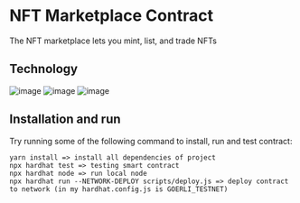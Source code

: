# NFT Marketplace Contract
The NFT marketplace lets you mint, list, and trade NFTs

## Technology
![image]({https://img.shields.io/badge/Solidity-e6e6e6?style=for-the-badge&logo=solidity&logoColor=black}) ![image]({https://img.shields.io/badge/OpenZeppelin-4E5EE4?logo=OpenZeppelin&logoColor=fff&style=for-the-badge}) ![image]({https://img.shields.io/badge/JavaScript-323330?style=for-the-badge&logo=javascript&logoColor=F7DF1E}) 

## Installation and run
Try running some of the following command to install, run and test contract:

```shell
yarn install => install all dependencies of project
npx hardhat test => testing smart contract
npx hardhat node => run local node
npx hardhat run --NETWORK-DEPLOY scripts/deploy.js => deploy contract to network (in my hardhat.config.js is GOERLI_TESTNET) 
```
